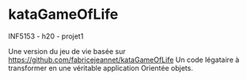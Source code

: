 kataGameOfLife
==============

INF5153 - h20 - projet1

Une version du jeu de vie basée sur https://github.com/fabricejeannet/kataGameOfLife
Un code légataire à transformer en une véritable application Orientée objets.
